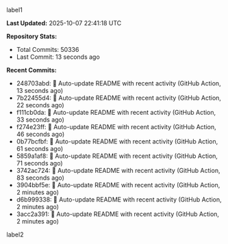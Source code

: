 
label1 
<!-- ACTIVITY_START -->
**Last Updated:** 2025-10-07 22:41:18 UTC

**Repository Stats:**
- Total Commits: 50336
- Last Commit: 13 seconds ago

**Recent Commits:**
- 248703abd: 🤖 Auto-update README with recent activity (GitHub Action, 13 seconds ago)
- 7b22455d4: 🤖 Auto-update README with recent activity (GitHub Action, 22 seconds ago)
- f111cb0da: 🤖 Auto-update README with recent activity (GitHub Action, 33 seconds ago)
- f274e23ff: 🤖 Auto-update README with recent activity (GitHub Action, 46 seconds ago)
- 0b77bcfbf: 🤖 Auto-update README with recent activity (GitHub Action, 61 seconds ago)
- 5859a1af8: 🤖 Auto-update README with recent activity (GitHub Action, 71 seconds ago)
- 3742ac724: 🤖 Auto-update README with recent activity (GitHub Action, 83 seconds ago)
- 3904bbf5e: 🤖 Auto-update README with recent activity (GitHub Action, 2 minutes ago)
- d6b999338: 🤖 Auto-update README with recent activity (GitHub Action, 2 minutes ago)
- 3acc2a391: 🤖 Auto-update README with recent activity (GitHub Action, 2 minutes ago)
<!-- ACTIVITY_END -->

label2
